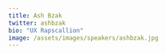 ```yaml
---
title: Ash Bzak
twitter: ashbzak
bio: "UX Rapscallion"
image: /assets/images/speakers/ashbzak.jpg
---
```

